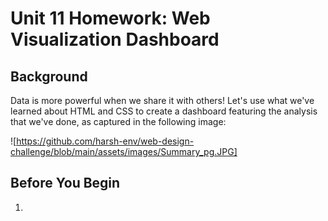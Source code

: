# Unit 11 Homework: Web Visualization Dashboard 

## Background

Data is more powerful when we share it with others! Let's use what we've learned about HTML and CSS to create a dashboard featuring the analysis that we've done, as captured in the following image:

 ![https://github.com/harsh-env/web-design-challenge/blob/main/assets/images/Summary_pg.JPG]

## Before You Begin

1. 


